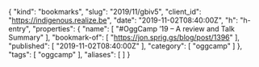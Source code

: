 {
  "kind": "bookmarks",
  "slug": "2019/11/gbiv5",
  "client_id": "https://indigenous.realize.be",
  "date": "2019-11-02T08:40:00Z",
  "h": "h-entry",
  "properties": {
    "name": [
      "#OggCamp ’19 – A review and Talk Summary"
    ],
    "bookmark-of": [
      "https://jon.sprig.gs/blog/post/1396"
    ],
    "published": [
      "2019-11-02T08:40:00Z"
    ],
    "category": [
      "oggcamp"
    ]
  },
  "tags": [
    "oggcamp"
  ],
  "aliases": [
  ]
}
